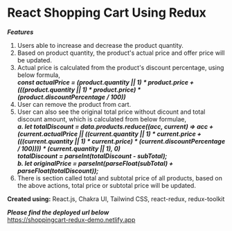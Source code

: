 # React Shopping Cart Using Redux

***Features***
1. Users able to increase and decrease the product quantity.
2. Based on product quantity, the product's actual price and offer price will be updated.
3. Actual price is calculated from the product's discount percentage, using below formula, <br />
     ***const actualPrice = (product.quantity || 1) * product.price + (((product.quantity || 1) * product.price) * (product.discountPercentage / 100))***
5. User can remove the product from cart.
6. User can also see the original total price without dicount and total discount amount, which is calculated from below formulae, <br />
      ***a. let totalDiscount = data.products.reduce((acc, current) => acc + (current.actualPrice || ((current.quantity || 1) * current.price + (((current.quantity || 1) * current.price) * (current.discountPercentage / 100)))) * (current.quantity || 1), 0)<br/>
    totalDiscount = parseInt(totalDiscount - subTotal);<br/>***
   ***b. let originalPrice = parseInt(parseFloat(subTotal) + parseFloat(totalDiscount));***
8. There is section called total and subtotal price of all products, based on the above actions, total price or subtotal price will be updated.


<b>Created using:</b> React.js, Chakra UI, Tailwind CSS, react-redux, redux-toolkit

***Please find the deployed url below***<br/>
https://shoppingcart-redux-demo.netlify.app
